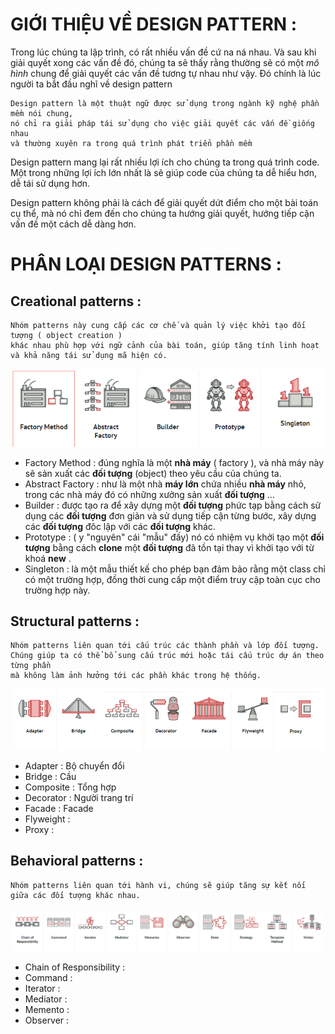 # GIỚI THIỆU VỀ DESIGN PATTERN :

Trong lúc chúng ta lập trình, có rất nhiều vấn đề cứ na ná nhau. Và sau khi giải quyết xong các vấn đề đó, chúng ta sẽ thấy rằng thường sẽ có một _mô hình_ chung để giải quyết các vấn đề tương tự nhau như vậy. Đó chính là lúc người ta bắt đầu nghĩ về design pattern

    Design pattern là một thuật ngữ được sử dụng trong ngành kỹ nghệ phần mềm nói chung, 
    nó chỉ ra giải pháp tái sử dụng cho việc giải quyết các vấn đề giống nhau 
    và thường xuyên ra trong quá trình phát triển phần mềm

Design pattern mang lại rất nhiều lợi ích cho chúng ta trong quá trình code. Một trong những lợi ích lớn nhất là sẽ giúp code của chúng ta dễ hiểu hơn, dễ tái sử dụng hơn.

Design pattern không phải là cách để giải quyết dứt điểm cho một bài toán cụ thể, mà nó chỉ đem đến cho chúng ta hướng giải quyết, hướng tiếp cận vấn đề một cách dễ dàng hơn.

# PHÂN LOẠI DESIGN PATTERNS :

## Creational patterns : 
    
    Nhóm patterns này cung cấp các cơ chế và quản lý việc khởi tạo đối tượng ( object creation ) 
    khác nhau phù hợp với ngữ cảnh của bài toán, giúp tăng tính linh hoạt và khả năng tái sử dụng mã hiện có.

![Creational-patterns.png](https://github.com/mana147/JavaScript/blob/main/js-advance/img/Creational-patterns.png?raw=true)

- Factory Method : đúng nghĩa là một **nhà máy** ( factory ), và nhà máy này sẽ sản xuất các **đối tượng** (object) theo yêu cầu của chúng ta.
- Abstract Factory : như là một nhà **máy lớn** chứa nhiều **nhà máy** nhỏ, trong các nhà máy đó có những xưởng sản xuất **đối tượng** ...
- Builder : được tạo ra để xây dựng một **đối tượng** phức tạp bằng cách sử dụng các **đối tượng** đơn giản và sử dụng tiếp cận từng bước, xây dựng các **đối tượng** đôc lập với các **đối tượng** khác.
- Prototype : ( y "nguyên" cái "mẫu" đấy) nó có nhiệm vụ khởi tạo một **đối tượng** bằng cách **clone** một **đối tượng** đã tồn tại thay vì khởi tạo với từ khoá **new** .  
- Singleton : là một mẫu thiết kế cho phép bạn đảm bảo rằng một class chỉ có một trường hợp, đồng thời cung cấp một điểm truy cập toàn cục cho trường hợp này.

## Structural patterns :

    Nhóm patterns liên quan tới cấu trúc các thành phần và lớp đối tượng. 
    Chúng giúp ta có thể bổ sung cấu trúc mới hoặc tái cấu trúc dự án theo từng phần 
    mà không làm ảnh hưởng tới các phần khác trong hệ thống.

![Structural-pattern.png](https://github.com/mana147/JavaScript/blob/main/js-advance/img/Structural-pattern.png?raw=true)

- Adapter : Bộ chuyển đổi
- Bridge : Cầu
- Composite : Tổng hợp
- Decorator : Người trang trí
- Facade : Facade
- Flyweight :
- Proxy :

## Behavioral patterns : 

    Nhóm patterns liên quan tới hành vi, chúng sẽ giúp tăng sự kết nối giữa các đối tượng khác nhau.

![Behavioral-patterns.png](https://github.com/mana147/JavaScript/blob/main/js-advance/img/Behavioral-patterns.png?raw=true)

- Chain of Responsibility :
- Command :
- Iterator : 
- Mediator : 
- Memento :
- Observer :